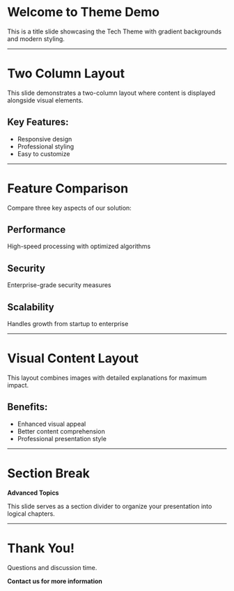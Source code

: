 # Welcome to Theme Demo

This is a title slide showcasing the Tech Theme with gradient backgrounds and modern styling.

---

# Two Column Layout

This slide demonstrates a two-column layout where content is displayed alongside visual elements.

## Key Features:
- Responsive design
- Professional styling
- Easy to customize

---

# Feature Comparison

Compare three key aspects of our solution:

## Performance
High-speed processing with optimized algorithms

## Security
Enterprise-grade security measures

## Scalability
Handles growth from startup to enterprise

---

# Visual Content Layout

This layout combines images with detailed explanations for maximum impact.

## Benefits:
- Enhanced visual appeal
- Better content comprehension
- Professional presentation style

---

# Section Break

**Advanced Topics**

This slide serves as a section divider to organize your presentation into logical chapters.

---

# Thank You!

Questions and discussion time.

**Contact us for more information**